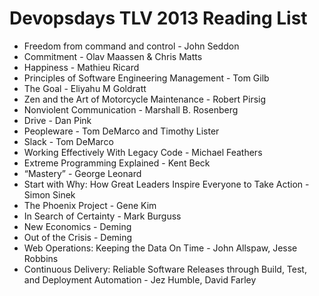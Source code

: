 # Devopsdays TLV 2013 Reading List

- Freedom from command and control - John Seddon
- Commitment - Olav Maassen & Chris Matts
- Happiness - Mathieu Ricard
- Principles of Software Engineering Management - Tom Gilb
- The Goal - Eliyahu M Goldratt
- Zen and the Art of Motorcycle Maintenance - Robert Pirsig
- Nonviolent Communication - Marshall B. Rosenberg
- Drive - Dan Pink
- Peopleware - Tom DeMarco and Timothy Lister
- Slack - Tom DeMarco
- Working Effectively With Legacy Code - Michael Feathers
- Extreme Programming Explained - Kent Beck
- “Mastery” - George Leonard
- Start with Why: How Great Leaders Inspire Everyone to Take Action - Simon Sinek
- The Phoenix Project - Gene Kim
- In Search of Certainty - Mark Burguss
- New Economics - Deming
- Out of the Crisis - Deming
- Web Operations: Keeping the Data On Time - John Allspaw, Jesse Robbins 
- Continuous Delivery: Reliable Software Releases through Build, Test, and Deployment Automation - Jez Humble, David Farley 

